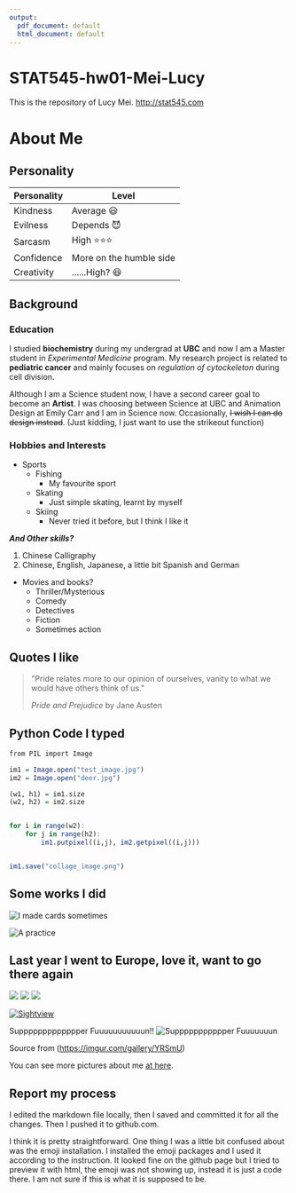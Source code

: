 ```yaml
---
output:
  pdf_document: default
  html_document: default
---
```


# STAT545-hw01-Mei-Lucy

This is the repository of Lucy Mei.
http://stat545.com


# About Me
## Personality
| **Personality** |        **Level**        |
|-----------------|-------------------------|
| Kindness        | Average :smiley:        |
| Evilness        | Depends :smiling_imp:   |
| Sarcasm         | High :star::star::star: |
| Confidence      | More on the humble side |
| Creativity      | ......High? :satisfied: |

## Background

### Education
I studied **biochemistry** during my undergrad at **UBC** and now I am a Master student in *Experimental Medicine* program. My research project is related to **pediatric cancer** and mainly focuses on *regulation of cytockeleton* during cell division. 

Although I am a Science student now, I have a second career goal to become an **Artist**. I was choosing between Science at UBC and Animation Design at Emily Carr and I am in Science now. Occasionally, ~~I wish I can do design instead~~. (Just kidding, I just want to use the strikeout function)
 
### Hobbies and Interests
- Sports
    + Fishing
        * My favourite sport
    + Skating
        * Just simple skating, learnt by myself
    + Skiing
        * Never tried it before, but I think I like it

***And Other skills?***
1. Chinese Calligraphy
2. Chinese, English, Japanese, a little bit Spanish and German

- Movies and books?
  + Thriller/Mysterious
  + Comedy
  + Detectives
  + Fiction
  + Sometimes action

## Quotes I like
>"Pride relates more to our opinion of ourselves, vanity to what we would have others think of us."
>
> *Pride and Prejudice* by Jane Austen

## Python Code I typed

```R
from PIL import Image

im1 = Image.open("test_image.jpg")
im2 = Image.open("deer.jpg")

(w1, h1) = im1.size
(w2, h2) = im2.size


for i in range(w2):
    for j in range(h2):
        im1.putpixel((i,j), im2.getpixel((i,j)))


im1.save("collage_image.png")

```


## Some works I did
![I made cards sometimes](https://i.imgur.com/GkCPqcm.jpg)

![A practice](https://i.imgur.com/aOPkrZb.jpg)



## Last year I went to Europe, love it, want to go there again
![](https://i.imgur.com/tiDJUnC.jpg)
![](https://i.imgur.com/qRXJwlL.jpg)
![](https://i.imgur.com/LxmDk1v.jpg)


[![Sightview](https://youtu.be/v4hw2dxZaRU)](https://www.youtube.com/watch?v=v4hw2dxZaRU&feature=youtu.be)

Suppppppppppppper Fuuuuuuuuuuun!!
![Suppppppppppper Fuuuuuuun](http://i.imgur.com/iX6W66g.gif)

Source from (https://imgur.com/gallery/YRSmU)


You can see more pictures about me <a href="https://imgur.com/jkxCbUn">at here</a>.


## Report my process
I edited the markdown file locally, then I saved and committed it for all the changes. Then I pushed it to github.com.

I think it is pretty straightforward. One thing I was a little bit confused about was the emoji installation. I installed the emoji packages and I used it according to the instruction. It looked fine on the github page but I tried to preview it with html, the emoji was not showing up, instead it is just a code there. I am not sure if this is what it is supposed to be.
